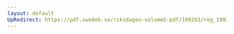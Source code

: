 ```yaml
---
layout: default
UpRedirect: https://pdf.swedeb.se/riksdagen-volumeG-pdf/199293/reg_199293/reg_199293_0438.pdf
---
```

